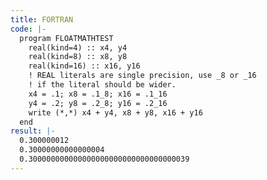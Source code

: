 ```yaml
---
title: FORTRAN
code: |-
  program FLOATMATHTEST
    real(kind=4) :: x4, y4
    real(kind=8) :: x8, y8
    real(kind=16) :: x16, y16
    ! REAL literals are single precision, use _8 or _16
    ! if the literal should be wider.
    x4 = .1; x8 = .1_8; x16 = .1_16
    y4 = .2; y8 = .2_8; y16 = .2_16
    write (*,*) x4 + y4, x8 + y8, x16 + y16
  end
result: |-
  0.300000012  
  0.30000000000000004  
  0.300000000000000000000000000000000039
---
```

